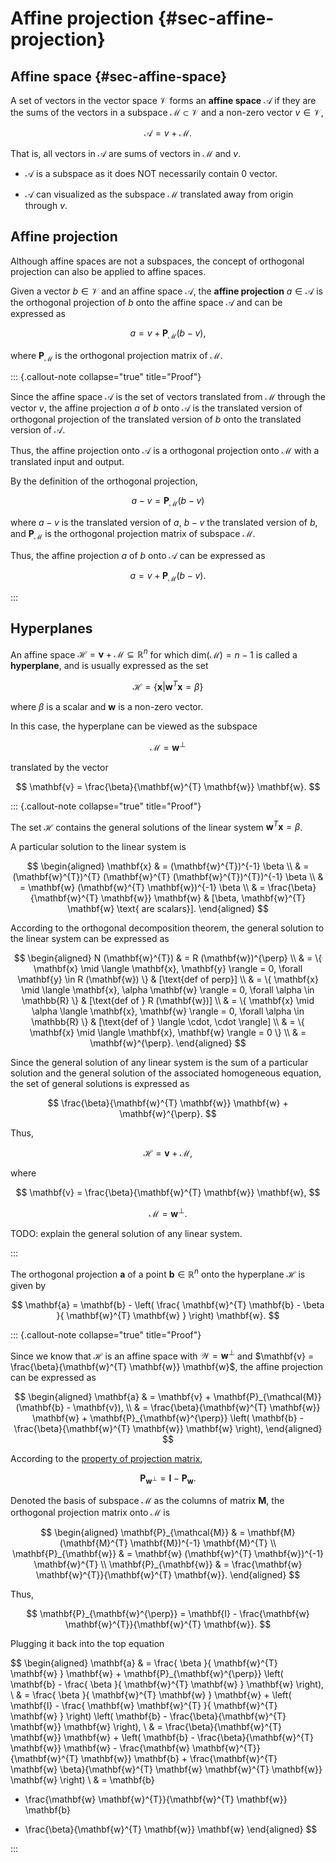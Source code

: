 # Affine projection {#sec-affine-projection}

## Affine space {#sec-affine-space}

A set of vectors in the vector space $\mathcal{V}$ forms an **affine space** $\mathcal{A}$ if they are the sums of the vectors in a subspace $\mathcal{M} \subset \mathcal{V}$ and a non-zero vector $v \in \mathcal{V}$,

$$
\mathcal{A} = v + \mathcal{M}.
$$

That is, all vectors in $\mathcal{A}$ are sums of vectors in $\mathcal{M}$ and $v$.

- $\mathcal{A}$ is a subspace as it does NOT necessarily contain 0 vector. 

- $\mathcal{A}$ can visualized as the subspace $\mathcal{M}$ translated away from origin through $v$. 

## Affine projection

Although affine spaces are not a subspaces, the concept of orthogonal projection can also be applied to affine spaces. 

Given a vector $b \in \mathcal{V}$ and an affine space $\mathcal{A}$, the **affine projection** $a \in \mathcal{A}$ is the orthogonal projection of $b$ onto the affine space $\mathcal{A}$ and can be expressed as 

$$
a = v + \mathbf{P}_{\mathcal{M}} (b - v),
$$

where $\mathbf{P}_{\mathcal{M}}$ is the orthogonal projection matrix of $\mathcal{M}$. 

::: {.callout-note collapse="true" title="Proof"}

Since the affine space $\mathcal{A}$ is the set of vectors translated from $\mathcal{M}$ through the vector $v$,
the affine projection $a$ of $b$ onto $\mathcal{A}$ is the translated version of orthogonal projection of the translated version of $b$ onto the translated version of $\mathcal{A}$. 

Thus, the affine projection onto $\mathcal{A}$ is a orthogonal projection onto $\mathcal{M}$ with a translated input and output. 

By the definition of the orthogonal projection, 

$$
a - v = \mathbf{P}_{\mathcal{M}} (b - v)
$$

where $a - v$ is the translated version of $a$, $b - v$ the translated version of $b$, and $\mathbf{P}_{\mathcal{M}}$ is the orthogonal projection matrix of subspace $\mathcal{M}$.

Thus, the affine projection $a$ of $b$ onto $\mathcal{A}$ can be expressed as 

$$
a = v + \mathbf{P}_{\mathcal{M}} (b - v).
$$

:::

## Hyperplanes 

An affine space $\mathcal{H} = \mathbf{v} + \mathcal{M} \subseteq \mathbb{R}^{n}$ for which $\text{dim} (\mathcal{M}) = n - 1$ is called a **hyperplane**,
and is usually expressed as the set

$$
\mathcal{H} = \{ \mathbf{x} | \mathbf{w}^{T} \mathbf{x} = \beta \} 
$$

where $\beta$ is a scalar and $\mathbf{w}$ is a non-zero vector.

In this case, the hyperplane can be viewed as the subspace 

$$
\mathcal{M} = \mathbf{w}^{\perp}
$$

translated by the vector 

$$
\mathbf{v} = \frac{\beta}{\mathbf{w}^{T} \mathbf{w}} \mathbf{w}.
$$

::: {.callout-note collapse="true" title="Proof"}

The set $\mathcal{H}$ contains the general solutions of the linear system $\mathbf{w}^{T} \mathbf{x} = \beta$.

A particular solution to the linear system is

$$
\begin{aligned}
\mathbf{x} 
& = (\mathbf{w}^{T})^{-1} \beta 
\\
& = (\mathbf{w}^{T})^{T} (\mathbf{w}^{T} (\mathbf{w}^{T})^{T})^{-1} \beta
\\
& = \mathbf{w} (\mathbf{w}^{T} \mathbf{w})^{-1} \beta
\\
& = \frac{\beta}{\mathbf{w}^{T} \mathbf{w}} \mathbf{w}
& [\beta, \mathbf{w}^{T} \mathbf{w} \text{ are scalars}].
\end{aligned}
$$

According to the orthogonal decomposition theorem, 
the general solution to the linear system can be expressed as 

$$
\begin{aligned}
N (\mathbf{w}^{T}) 
& = R (\mathbf{w})^{\perp}
\\
& = \{ \mathbf{x} \mid \langle \mathbf{x}, \mathbf{y} \rangle = 0, \forall \mathbf{y} \in R (\mathbf{w}) \}
& [\text{def of perp}]
\\
& = \{ \mathbf{x} \mid \langle \mathbf{x}, \alpha \mathbf{w} \rangle = 0, \forall \alpha \in \mathbb{R} \}
& [\text{def of } R (\mathbf{w})]
\\
& = \{ \mathbf{x} \mid \alpha \langle \mathbf{x}, \mathbf{w} \rangle = 0, \forall \alpha \in \mathbb{R} \}
& [\text{def of } \langle \cdot, \cdot \rangle]
\\
& = \{ \mathbf{x} \mid \langle \mathbf{x}, \mathbf{w} \rangle = 0 \}
\\
& = \mathbf{w}^{\perp}.
\end{aligned}
$$

Since the general solution of any linear system is the sum of a particular solution and the general solution of the associated homogeneous equation,
the set of general solutions is expressed as 

$$
\frac{\beta}{\mathbf{w}^{T} \mathbf{w}} \mathbf{w} + \mathbf{w}^{\perp}.
$$

Thus, 

$$
\mathcal{H} = \mathbf{v} + \mathcal{M},
$$

where 

$$
\mathbf{v} = \frac{\beta}{\mathbf{w}^{T} \mathbf{w}} \mathbf{w},
$$

$$
\mathcal{M} = \mathbf{w}^{\perp}.
$$

TODO: explain the general solution of any linear system. 

:::

The orthogonal projection $\mathbf{a}$ of a point $\mathbf{b} \in \mathbb{R}^{n}$ onto the hyperplane $\mathcal{H}$ is given by

$$
\mathbf{a} = \mathbf{b} - \left(
    \frac{
        \mathbf{w}^{T} \mathbf{b} - \beta
    }{
        \mathbf{w}^{T} \mathbf{w}
    } 
\right) \mathbf{w}.
$$

::: {.callout-note collapse="true" title="Proof"}

Since we know that $\mathcal{H}$ is an affine space with $\mathcal{W} = \mathbf{w}^{\perp}$ and $\mathbf{v} = \frac{\beta}{\mathbf{w}^{T} \mathbf{w}} \mathbf{w}$, 
the affine projection can be expressed as 

$$
\begin{aligned}
\mathbf{a} 
& = \mathbf{v} + \mathbf{P}_{\mathcal{M}} (\mathbf{b} - \mathbf{v}),
\\
& = \frac{\beta}{\mathbf{w}^{T} \mathbf{w}} \mathbf{w} + \mathbf{P}_{\mathbf{w}^{\perp}} \left(
    \mathbf{b} - \frac{\beta}{\mathbf{w}^{T} \mathbf{w}} \mathbf{w}
\right),
\end{aligned}
$$

According to the [property of projection matrix](projection-matrix-property-1),

$$
\mathbf{P}_{\mathbf{w}^{\perp}} = \mathbf{I} - \mathbf{P}_{\mathbf{w}}. 
$$

Denoted the basis of subspace $\mathcal{M}$ as the columns of matrix $\mathbf{M}$, the orthogonal projection matrix onto $\mathcal{M}$ is

$$
\begin{aligned}
\mathbf{P}_{\mathcal{M}} 
& = \mathbf{M} (\mathbf{M}^{T} \mathbf{M})^{-1} \mathbf{M}^{T}
\\
\mathbf{P}_{\mathbf{w}} 
& = \mathbf{w} (\mathbf{w}^{T} \mathbf{w})^{-1} \mathbf{w}^{T}
\\
\mathbf{P}_{\mathbf{w}} 
& = \frac{\mathbf{w} \mathbf{w}^{T}}{\mathbf{w}^{T} \mathbf{w}}.
\end{aligned}
$$

Thus, 

$$
\mathbf{P}_{\mathbf{w}^{\perp}} = \mathbf{I} - \frac{\mathbf{w} \mathbf{w}^{T}}{\mathbf{w}^{T} \mathbf{w}}.
$$

Plugging it back into the top equation

$$
\begin{aligned}
\mathbf{a} 
& = \frac{
    \beta
}{
    \mathbf{w}^{T} \mathbf{w}
} \mathbf{w} + \mathbf{P}_{\mathbf{w}^{\perp}} \left(
    \mathbf{b} - \frac{
        \beta
    }{
        \mathbf{w}^{T} \mathbf{w}
    } \mathbf{w}
\right),
\\
& = \frac{
    \beta
}{
    \mathbf{w}^{T} \mathbf{w}
} \mathbf{w} + \left(
    \mathbf{I} - \frac{
        \mathbf{w} \mathbf{w}^{T}
    }{
        \mathbf{w}^{T} \mathbf{w}
    } 
\right) \left(
    \mathbf{b} - \frac{\beta}{\mathbf{w}^{T} \mathbf{w}} \mathbf{w}
\right),
\\
& = \frac{\beta}{\mathbf{w}^{T} \mathbf{w}} \mathbf{w} + \left(
    \mathbf{b} 
    - \frac{\beta}{\mathbf{w}^{T} \mathbf{w}} \mathbf{w}
    - \frac{\mathbf{w} \mathbf{w}^{T}}{\mathbf{w}^{T} \mathbf{w}} \mathbf{b} 
    + \frac{\mathbf{w}^{T} \mathbf{w} \beta}{\mathbf{w}^{T} \mathbf{w} \mathbf{w}^{T} \mathbf{w}} \mathbf{w}
\right)
\\
& = \mathbf{b} 
- \frac{\mathbf{w} \mathbf{w}^{T}}{\mathbf{w}^{T} \mathbf{w}} \mathbf{b} 
+ \frac{\beta}{\mathbf{w}^{T} \mathbf{w}} \mathbf{w}
\end{aligned}
$$

:::
